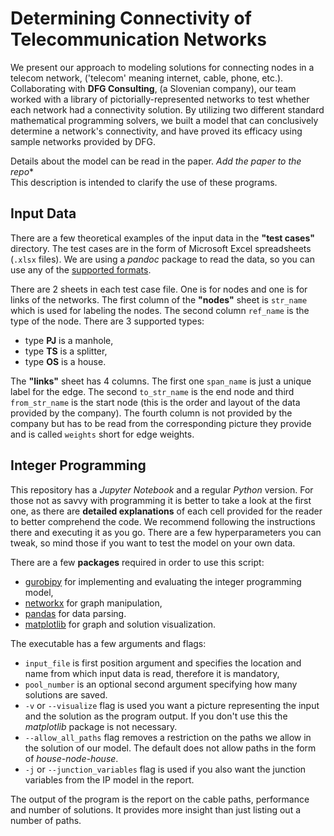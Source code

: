 # Determining Connectivity of Telecommunication Networks

We present our approach to modeling solutions for connecting nodes in a telecom network, ('telecom' meaning internet, cable, phone, etc.). Collaborating with **DFG Consulting**, (a Slovenian company), our team worked with a library of pictorially-represented networks to test whether each network had a connectivity solution. By utilizing two different standard mathematical programming solvers, we built a model that can conclusively determine a network's connectivity, and have proved its efficacy using sample networks provided by DFG.

Details about the model can be read in the paper. *Add the paper to the repo**
<br>This description is intended to clarify the use of these programs.

## Input Data

There are a few theoretical examples of the input data in the **"test cases"** directory. The test cases are in the form of Microsoft Excel spreadsheets (`.xlsx` files). We are using a *pandoc* package to read the data, so you can use any of the [supported formats](https://pandas.pydata.org/docs/reference/api/pandas.read_excel.html).

There are 2 sheets in each test case file. One is for nodes and one is for links of the networks. The first column of the **"nodes"** sheet is `str_name` which is used for labeling the nodes. The second column `ref_name` is the type of the node. There are 3 supported types:
- type **PJ** is a manhole,
- type **TS** is a splitter,
- type **OS** is a house.

The **"links"** sheet has 4 columns. The first one `span_name` is just a unique label for the edge.	The second `to_str_name` is the end node and third `from_str_name` is the start node (this is the order and layout of the data provided by the company). The fourth column is not provided by the company but has to be read from the corresponding picture they provide and is called `weights` short for edge weights.


## Integer Programming 

This repository has a *Jupyter Notebook* and a regular *Python* version. For those not as savvy with programming it is better to take a look at the first one, as there are **detailed explanations** of each cell provided for the reader to better comprehend the code. We recommend following the instructions there and executing it as you go. There are a few hyperparameters you can tweak, so mind those if you want to test the model on your own data.

There are a few **packages** required in order to use this script:
- [gurobipy](https://pypi.org/project/gurobipy/) for implementing and evaluating the integer programming model,
- [networkx](https://networkx.org/) for graph manipulation,
- [pandas](https://pandas.pydata.org/docs/) for data parsing.
- [matplotlib](https://matplotlib.org/) for graph and solution visualization.

The executable has a few arguments and flags:
- `input_file` is first position argument and specifies the location and name from which input data is read, therefore it is mandatory,
- `pool_number` is an optional second argument specifying how many solutions are saved.
- `-v` or `--visualize` flag is used you want a picture representing the input and the solution as the program output. If you don't use this the *matplotlib* package is not necessary.
- `--allow_all_paths` flag removes a restriction on the paths we allow in the solution of our model. The default does not allow paths in the form of *house-node-house*.
- `-j` or `--junction_variables` flag is used if you also want the junction variables from the IP model in the report.

The output of the program is the report on the cable paths, performance and number of solutions. It provides more insight than just listing out a number of paths.
